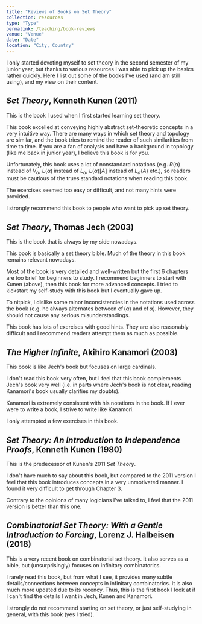 ```yaml
---
title: "Reviews of Books on Set Theory"
collection: resources
type: "Type"
permalink: /teaching/book-reviews
venue: "Venue"
date: "Date"
location: "City, Country"
---
```


I only started devoting myself to set theory in the second semester of my junior year, but thanks to various resources I was able to pick up the basics rather quickly. Here I list out some of the books I've used (and am still using), and my view on their content.

## <i>Set Theory</i>, Kenneth Kunen (2011)

This is the book I used when I first started learning set theory. 

This book excelled at conveying highly abstract set-theoretic concepts in a very intuitive way. There are many ways in which set theory and topology are similar, and the book tries to remind the reader of such similarities from time to time. If you are a fan of analysis and have a background in topology (like me back in junior year), I believe this book is for you.

Unfortunately, this book uses a lot of nonstandard notations (e.g. $R(\alpha)$ instead of $V_\alpha$, $L(\alpha)$ instead of $L_\alpha$, $L(\alpha)[A]$ instead of $L_\alpha(A)$ etc.), so readers must be cautious of the trues standard notations when reading this book.

The exercises seemed too easy or difficult, and not many hints were provided.

I strongly recommend this book to people who want to pick up set theory.


## <i>Set Theory</i>, Thomas Jech (2003)

This is the book that is always by my side nowadays.

This book is basically a set theory bible. Much of the theory in this book remains relevant nowadays. 

Most of the book is very detailed and well-written but the first 6 chapters are too brief for beginners to study. I recommend beginners to start with Kunen (above), then this book for more advanced concepts. I tried to kickstart my self-study with this book but I eventually gave up. 

To nitpick, I dislike some minor inconsistencies in the notations used across the book (e.g. he always alternates between $\operatorname{cf}(\alpha)$ and $\operatorname{cf}{\alpha}$). However, they should not cause any serious misunderstandings.

This book has lots of exercises with good hints. They are also reasonably difficult and I recommend readers attempt them as much as possible.


## <i>The Higher Infinite</i>, Akihiro Kanamori (2003)

This book is like Jech's book but focuses on large cardinals.

I don't read this book very often, but I feel that this book complements Jech's book very well (i.e. in parts where Jech's book is not clear, reading Kanamori's book usually clarifies my doubts).

Kanamori is extremely consistent with his notations in the book. If I ever were to write a book, I strive to write like Kanamori.

I only attempted a few exercises in this book.


## <i>Set Theory: An Introduction to Independence Proofs</i>, Kenneth Kunen (1980)

This is the predecessor of Kunen's 2011 <i>Set Theory</i>. 

I don't have much to say about this book, but compared to the 2011 version I feel that this book introduces concepts in a very unmotivated manner. I found it very difficult to get through Chapter 3.

Contrary to the opinions of many logicians I've talked to, I feel that the 2011 version is better than this one.


## <i>Combinatorial Set Theory: With a Gentle Introduction to Forcing</i>, Lorenz J. Halbeisen (2018)

This is a very recent book on combinatorial set theory. It also serves as a bible, but (unsurprisingly) focuses on infinitary combinatorics.

I rarely read this book, but from what I see, it provides many subtle details/connections between concepts in infinitary combinatorics. It is also much more updated due to its recency. Thus, this is the first book I look at if I can't find the details I want in Jech, Kunen and Kanamori.

I strongly do not recommend starting on set theory, or just self-studying in general, with this book (yes I tried).